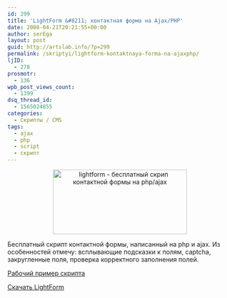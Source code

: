 ```yaml
---
id: 299
title: 'LightForm &#8211; контактная форма на Ajax/PHP'
date: 2008-04-21T20:21:55+00:00
author: serEga
layout: post
guid: http://artslab.info/?p=299
permalink: /skriptyi/lightform-kontaktnaya-forma-na-ajaxphp/
ljID:
  - 278
prosmotr:
  - 136
wpb_post_views_count:
  - 1399
dsq_thread_id:
  - 1565024855
categories:
  - Скрипты / CMS
tags:
  - ajax
  - php
  - script
  - скрипт
---
```

<p style="text-align: center;">
  <a class="lightview" href="http://artslab.info/wp-content/uploads/lightformpreview.jpg"><img class="alignnone size-medium wp-image-300" title="lightformpreview" src="http://artslab.info/wp-content/uploads/lightformpreview-300x145.jpg" alt="lightform - бесплатный скрип контактной формы на php/ajax" width="300" height="145" srcset="http://googledrive.com/host/0B9lHVSSSdxdxd0hjdUdmRzY3Tjg/lightformpreview-300x145.jpg 300w, http://googledrive.com/host/0B9lHVSSSdxdxd0hjdUdmRzY3Tjg/lightformpreview.jpg 505w" sizes="(max-width: 300px) 100vw, 300px" /></a>
</p>

Бесплатный скрипт контактной формы, написанный на php и ajax. Из особенностей отмечу: всплывающие подсказки к полям, captcha, закругленные поля, проверка корректного заполнения полей.

<a href="http://web-kreation.com/LightForm/" target="_blank">Рабочий пример скрипта</a>

<a href="http://web-kreation.com/blog/?p=71" target="_blank">Скачать LightForm</a>
